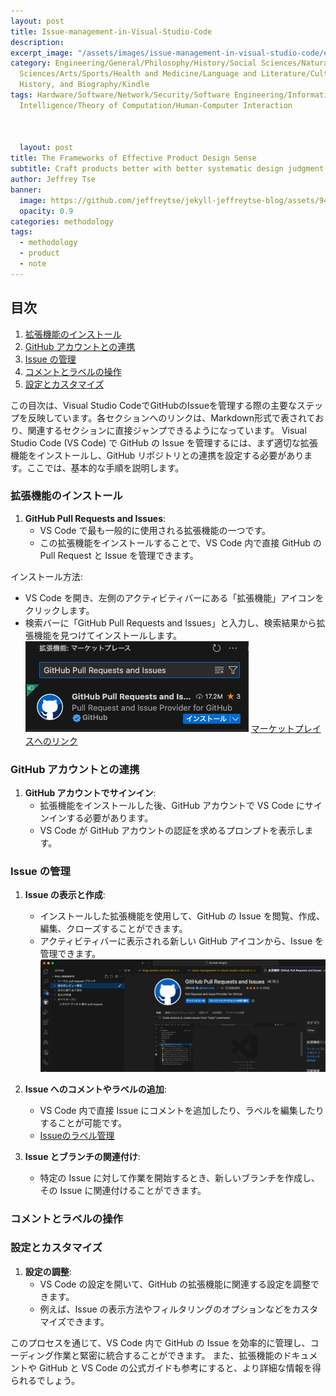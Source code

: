 ```yaml
---
layout: post
title: Issue-management-in-Visual-Studio-Code
description:
excerpt_image: "/assets/images/issue-management-in-visual-studio-code/excerpt_image.png"
category: Engineering/General/Philosophy/History/Social Sciences/Natural Sciences/Applied
  Sciences/Arts/Sports/Health and Medicine/Language and Literature/Culture and Education/Geography,
  History, and Biography/Kindle
tags: Hardware/Software/Network/Security/Software Engineering/Information Systems/Artificial
  Intelligence/Theory of Computation/Human-Computer Interaction



  layout: post
title: The Frameworks of Effective Product Design Sense
subtitle: Craft products better with better systematic design judgment
author: Jeffrey Tse
banner:
  image: https://github.com/jeffreytse/jekyll-jeffreytse-blog/assets/9413601/188591ff-8c85-413c-98a0-324de619587f
  opacity: 0.9
categories: methodology
tags:
  - methodology
  - product
  - note
---
```


## 目次

1. [拡張機能のインストール](#拡張機能のインストール)
2. [GitHub アカウントとの連携](#github-アカウントとの連携)
3. [Issue の管理](#issue-の管理)
4. [コメントとラベルの操作](#コメントとラベルの操作)
5. [設定とカスタマイズ](#設定とカスタマイズ)

この目次は、Visual Studio CodeでGitHubのIssueを管理する際の主要なステップを反映しています。各セクションへのリンクは、Markdown形式で表されており、関連するセクションに直接ジャンプできるようになっています。
Visual Studio Code (VS Code) で GitHub の Issue を管理するには、まず適切な拡張機能をインストールし、GitHub リポジトリとの連携を設定する必要があります。ここでは、基本的な手順を説明します。

### 拡張機能のインストール

1. **GitHub Pull Requests and Issues**:
   - VS Code で最も一般的に使用される拡張機能の一つです。
   - この拡張機能をインストールすることで、VS Code 内で直接 GitHub の Pull Request と Issue を管理できます。

インストール方法:

- VS Code を開き、左側のアクティビティバーにある「拡張機能」アイコンをクリックします。
- 検索バーに「GitHub Pull Requests and Issues」と入力し、検索結果から拡張機能を見つけてインストールします。
![Alt text](../assets/images/issue-management-in-visual-studio-code/image.png)
[マーケットプレイスへのリンク](https://marketplace.visualstudio.com/items?itemName=GitHub.vscode-pull-request-github)

### GitHub アカウントとの連携

1. **GitHub アカウントでサインイン**:
   - 拡張機能をインストールした後、GitHub アカウントで VS Code にサインインする必要があります。
   - VS Code が GitHub アカウントの認証を求めるプロンプトを表示します。

### Issue の管理

1. **Issue の表示と作成**:
   - インストールした拡張機能を使用して、GitHub の Issue を閲覧、作成、編集、クローズすることができます。
   - アクティビティバーに表示される新しい GitHub アイコンから、Issue を管理できます。
![Alt text](../assets/images/issue-management-in-visual-studio-code/image-1.png)

2. **Issue へのコメントやラベルの追加**:
   - VS Code 内で直接 Issue にコメントを追加したり、ラベルを編集したりすることが可能です。
   - [Issueのラベル管理](https://docs.github.com/ja/issues/using-labels-and-milestones-to-track-work/managing-labels)

3. **Issue とブランチの関連付け**:
   - 特定の Issue に対して作業を開始するとき、新しいブランチを作成し、その Issue に関連付けることができます。

### コメントとラベルの操作

### 設定とカスタマイズ

1. **設定の調整**:
   - VS Code の設定を開いて、GitHub の拡張機能に関連する設定を調整できます。
   - 例えば、Issue の表示方法やフィルタリングのオプションなどをカスタマイズできます。

このプロセスを通じて、VS Code 内で GitHub の Issue を効率的に管理し、コーディング作業と緊密に統合することができます。
また、拡張機能のドキュメントや GitHub と VS Code の公式ガイドも参考にすると、より詳細な情報を得られるでしょう。
